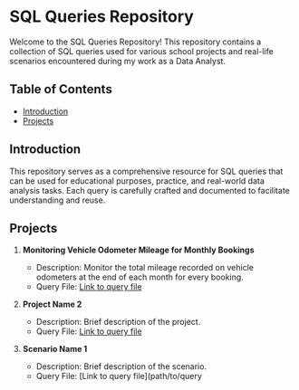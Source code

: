 # SQL Queries Repository

Welcome to the SQL Queries Repository! This repository contains a collection of SQL queries used for various school projects and real-life scenarios encountered during my work as a Data Analyst.

## Table of Contents

- [Introduction](#introduction)
- [Projects](#projects)

## Introduction

This repository serves as a comprehensive resource for SQL queries that can be used for educational purposes, practice, and real-world data analysis tasks. Each query is carefully crafted and documented to facilitate understanding and reuse.

## Projects

1. **Monitoring Vehicle Odometer Mileage for Monthly Bookings**
   - Description: Monitor the total mileage recorded on vehicle odometers at the end of each month for every booking.
   - Query File: [Link to query file](path/to/query1.sql)
   
2. **Project Name 2**
   - Description: Brief description of the project.
   - Query File: [Link to query file](path/to/query2.sql)

1. **Scenario Name 1**
   - Description: Brief description of the scenario.
   - Query File: [Link to query file](path/to/query
